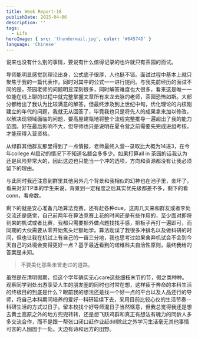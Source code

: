 ```yaml
---
title: Week Report-18
publishDate: 2025-04-06
description: ''
tags:
  - Life
heroImage: { src: 'thundermail.jpg', color: '#64574D' }
language: 'Chinese'
---
```


说来也没有什么别的事情，要说有什么值得记录的也许就只有茶园的面试。

导师能明显感觉到理论出身，公式底子很厚，人也挺不错。面试过程中基本上就只聚焦于我的一篇代表作，同时对其中的公式一一进行提问。与我先前经历的面试不同的是，茶园老师的问题明显深刻很多，同时解答难度也大很多，看来这是唯一一位能在线上聊的过程中就完整掌握文章所有来龙去脉的老师，茶园恐怖如斯。大部分都给出了我认为比较满意的解答，但最终涉及到上世纪中旬，优化理论的内核刚建立的年代的问题，我就无从回答了，毕竟我也只是将先人的成果拿来加以修改，以解决现领域面临的问题，要高屋建瓴地将整个流程完整推导一遍超出了我的能力范围。好在最后影响不大，但导师也只是说明在夏令营之前需要先完成进组考核，才能获得入营资格。

从绿群其他群友那里得到了一点情报，老师最终入营--录取比大概为14进3，在今年college AI启动的情况下不知道名额会多多少。如果打算all in 茶园的话我认为还是风险非常大的，因此这边也只能当一个冲的选项，方向和资源都没有让我必须留下的理由。

与此同时我还注意到群里其他另外几个背景和我相似的幻神也在池子里，楽坏了。看来对非TP本的学生来说，背景到一定程度之后其实优先级都差不多，剩下的看conn，看命数。

剩下的就是安心准备几场算法竞赛，还有赶各种due。这周几天来和群友或者李处交流还是感觉，自己前两年在算法竞赛上花的时间还是有些作用的，至少面对即将到来的机试或者比赛，我都只需要额外做点题找找手感，把板子再打一遍即可，而同期的大伙需要从零开始焦头烂额地学。算法耽误了我很多冲排名以及做科研的时间，但也让我在机试上有自己的一亩三分地，我也思考过如果舍弃机试会不会到今天自己的处境会变得更好一点？基于最近看到的诺维科夫自洽性原则，最终我给的答案是未知。

>不要美化那条未曾走过的道路。

虽然是在清明假期，但这个学年确实无心care这些细枝末节的节，假之类种种。观察同学到处出游享受人生的朋友圈的同时也时常在想，这样疲于奔命的本科生活的终极目的到底是什么？眼前我的想法还是找一个好一点的平台以及人品还行的导师，将自己本科期间培养的爱好--科研延续下去，采用目前比较心仪的生活节奏--科研生活的方式过日子。留本校找个好导师混日子当然惬意，但我总觉得我还是想去黄土高原之外的地方兜兜转转，还是想飞跃鸡群和真正有想法有魄力的同龄人多多交流合作，而不是跟一帮张口闭口赶作业赶ddl除此之外学习生活毫无其他事情可言的人囹圄于一处。天边有诗和远方的田野。

